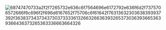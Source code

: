
![68747470733a2f2f7265732e636c6f7564696e6172792e636f6d2f7375706572666f6c696f2f696d6167652f75706c6f61642f76313632303638393937392f36383734373437303733336132663266363932653730363936653639366436373265363336663664326](https://user-images.githubusercontent.com/63539237/215923784-dc91be85-5144-40ea-936f-b46727322512.gif)
